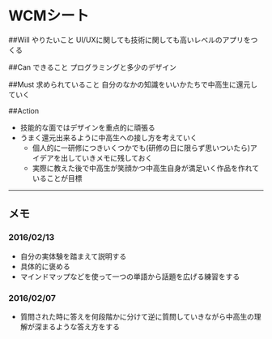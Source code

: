 # WCMシート
##Will やりたいこと
UI/UXに関しても技術に関しても高いレベルのアプリをつくる

##Can できること
プログラミングと多少のデザイン

##Must 求められていること
自分のなかの知識をいいかたちで中高生に還元していく

##Action
- 技能的な面ではデザインを重点的に頑張る
- うまく還元出来るように中高生への接し方を考えていく
	- 個人的に一研修につきいくつかでも(研修の日に限らず思いついたら)アイデアを出していきメモに残しておく
	- 実際に教えた後で中高生が笑顔かつ中高生自身が満足いく作品を作れていることが目標

----


## メモ
### 2016/02/13
- 自分の実体験を踏まえて説明する
- 具体的に褒める
- マインドマップなどを使って一つの単語から話題を広げる練習をする 
### 2016/02/07
- 質問された時に答えを何段階かに分けて逆に質問していきながら中高生の理解が深まるような答え方をする
